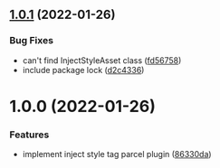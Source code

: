 ## [1.0.1](https://github.com/AndyOGo/parcel-plugin-inject-style-tag/compare/v1.0.0...v1.0.1) (2022-01-26)


### Bug Fixes

* can't find InjectStyleAsset class ([fd56758](https://github.com/AndyOGo/parcel-plugin-inject-style-tag/commit/fd567588e1c68f5262740556a0527a4273b4cda4))
* include package lock ([d2c4336](https://github.com/AndyOGo/parcel-plugin-inject-style-tag/commit/d2c4336eb6179b2a678a64c2e180f30b97931b91))

# 1.0.0 (2022-01-26)


### Features

* implement inject style tag parcel plugin ([86330da](https://github.com/AndyOGo/parcel-plugin-inject-style-tag/commit/86330da5350d3b55ea283db2bafdff8f755e23fc))
